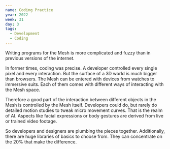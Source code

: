 ```yaml
---
name: Coding Practice
year: 2022
week: 31
day: 3
tags:
  - Development
  - Coding
---
```


Writing programs for the Mesh is more complicated and fuzzy than in previous
versions of the internet.

In former times, coding was precise. A developer controlled every single pixel
and every interaction. But the surface of a 3D world is much bigger than
browsers. The Mesh can be entered with devices from watches to immersive suits.
Each of them comes with different ways of interacting with the Mesh space.

Therefore a good part of the interaction between different objects in the Mesh
is controlled by the Mesh itself. Developers could do, but rarely do detailed
motion studies to tweak micro movement curves. That is the realm of AI. Aspects
like facial expressions or body gestures are derived from live or trained video
footage.

So developers and designers are plumbing the pieces together. Additionally,
there are huge libraries of basics to choose from. They can concentrate on the
20% that make the difference.
